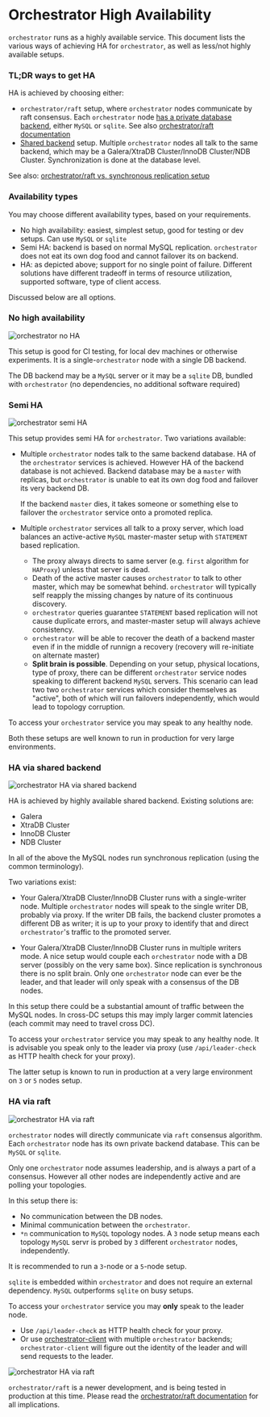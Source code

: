 # Orchestrator High Availability

`orchestrator` runs as a highly available service. This document lists the various ways of achieving HA for `orchestrator`, as well as less/not highly available setups.

### TL;DR ways to get HA

HA is achieved by choosing either:

- `orchestrator/raft` setup, where `orchestrator` nodes communicate by raft consensus. Each `orchestrator` node [has a private database backend](#ha-via-raft), either `MySQL` or `sqlite`. See also [orchestrator/raft documentation](raft.md)
- [Shared backend](#ha-via-shared-backend) setup. Multiple `orchestrator` nodes all talk to the same backend, which may be a Galera/XtraDB Cluster/InnoDB Cluster/NDB Cluster. Synchronization is done at the database level.

See also: [orchestrator/raft vs. synchronous replication setup](raft-vs-sync-repl.md)

### Availability types

You may choose different availability types, based on your requirements.

- No high availability: easiest, simplest setup, good for testing or dev setups. Can use `MySQL` or `sqlite`
- Semi HA: backend is based on normal MySQL replication. `orchestrator` does not eat its own dog food and cannot failover its on backend.
- HA: as depicted above; support for no single point of failure. Different solutions have different tradeoff in terms of resource utilization, supported software, type of client access.

Discussed below are all options.

### No high availability

![orchestrator no HA](images/orchestrator-ha--no-ha.png)

This setup is good for CI testing, for local dev machines or otherwise experiments. It is a single-`orchestrator` node with a single DB backend.

The DB backend may be a `MySQL` server or it may be a `sqlite` DB, bundled with `orchestrator` (no dependencies, no additional software required)

### Semi HA

![orchestrator semi HA](images/orchestrator-ha--semi-ha.png)

This setup provides semi HA for `orchestrator`. Two variations available:

- Multiple `orchestrator` nodes talk to the same backend database. HA of the `orchestrator` services is achieved. However HA of the backend database is not achieved. Backend database may be a `master` with replicas, but `orchestrator` is unable to eat its own dog food and failover its very backend DB.

  If the backend `master` dies, it takes someone or something else to failover the `orchestrator` service onto a promoted replica.

- Multiple `orchestrator` services all talk to a proxy server, which load balances an active-active `MySQL` master-master setup with `STATEMENT` based replication.

  - The proxy always directs to same server (e.g. `first` algorithm for `HAProxy`) unless that server is dead.
  - Death of the active master causes `orchestrator` to talk to other master, which may be somewhat behind. `orchestrator` will typically self reapply the missing changes by nature of its continuous discovery.
  - `orchestrator` queries guarantee `STATEMENT` based replication will not cause duplicate errors, and master-master setup will always achieve consistency.
  - `orchestrator` will be able to recover the death of a backend master even if in the middle of runnign a recovery (recovery will re-initiate on alternate master)
  - **Split brain is possible**. Depending on your setup, physical locations, type of proxy, there can be different `orchestrator` service nodes speaking to different backend `MySQL` servers. This scenario can lead two two `orchestrator` services which consider themselves as "active", both of which will run failovers independently, which would lead to topology corruption.

To access your `orchestrator` service you may speak to any healthy node.

Both these setups are well known to run in production for very large environments.

### HA via shared backend

![orchestrator HA via shared backend](images/orchestrator-ha--shared-backend.png)

HA is achieved by highly available shared backend. Existing solutions are:

- Galera
- XtraDB Cluster
- InnoDB Cluster
- NDB Cluster

In all of the above the MySQL nodes run synchronous replication (using the common terminology).

Two variations exist:

- Your Galera/XtraDB Cluster/InnoDB Cluster runs with a single-writer node. Multiple `orchestrator` nodes will speak to the single writer DB, probably via proxy. If the writer DB fails, the backend cluster promotes a different DB as writer; it is up to your proxy to identify that and direct `orchestrator`'s traffic to the promoted server.

- Your Galera/XtraDB Cluster/InnoDB Cluster runs in multiple writers mode. A nice setup would couple each `orchestrator` node with a DB server (possibly on the very same box). Since replication is synchronous there is no split brain. Only one `orchestrator` node can ever be the leader, and that leader will only speak with a consensus of the DB nodes.

In this setup there could be a substantial amount of traffic between the MySQL nodes. In cross-DC setups this may imply larger commit latencies (each commit may need to travel cross DC).

To access your `orchestrator` service you may speak to any healthy node. It is advisable you speak only to the leader via proxy (use `/api/leader-check` as HTTP health check for your proxy).

The latter setup is known to run in production at a very large environment on `3` or `5` nodes setup.

### HA via raft

![orchestrator HA via raft](images/orchestrator-ha--raft.png)

`orchestrator` nodes will directly communicate via `raft` consensus algorithm. Each `orchestrator` node has its own private backend database. This can be `MySQL` or `sqlite`.

Only one `orchestrator` node assumes leadership, and is always a part of a consensus. However all other nodes are independently active and are polling your topologies.

In this setup there is:
- No communication between the DB nodes.
- Minimal communication between the `orchestrator`.
- `*n` communication to `MySQL` topology nodes. A `3` node setup means each topology `MySQL` servr is probed by `3` different `orchestrator` nodes, independently.

It is recommended to run a `3`-node or a `5`-node setup.

`sqlite` is embedded within `orchestrator` and does not require an external dependency. `MySQL` outperforms `sqlite` on busy setups.

To access your `orchestrator` service you may **only** speak to the leader node.
- Use `/api/leader-check` as HTTP health check for your proxy.
- Or use [orchestrator-client](orchestrator-client.md) with multiple `orchestrator` backends; `orchestrator-client` will figure out the identity of the leader and will send requests to the leader.

![orchestrator HA via raft](images/orchestrator-ha--raft-proxy.png)

`orchestrator/raft` is a newer development, and is being tested in production at this time. Please read the [orchestrator/raft documentation](raft.md) for all implications.
